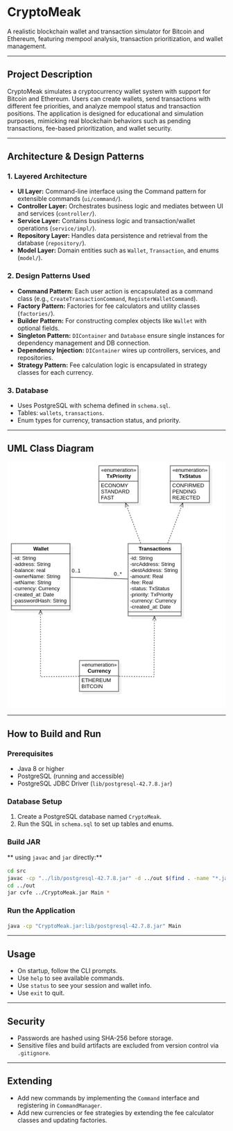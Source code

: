 # CryptoMeak

A realistic blockchain wallet and transaction simulator for Bitcoin and Ethereum, featuring mempool analysis, transaction prioritization, and wallet management.

---

## Project Description

CryptoMeak simulates a cryptocurrency wallet system with support for Bitcoin and Ethereum. Users can create wallets, send transactions with different fee priorities, and analyze mempool status and transaction positions. The application is designed for educational and simulation purposes, mimicking real blockchain behaviors such as pending transactions, fee-based prioritization, and wallet security.

---

## Architecture & Design Patterns

### 1. **Layered Architecture**
- **UI Layer:** Command-line interface using the Command pattern for extensible commands (`ui/command/`).
- **Controller Layer:** Orchestrates business logic and mediates between UI and services (`controller/`).
- **Service Layer:** Contains business logic and transaction/wallet operations (`service/impl/`).
- **Repository Layer:** Handles data persistence and retrieval from the database (`repository/`).
- **Model Layer:** Domain entities such as `Wallet`, `Transaction`, and enums (`model/`).

### 2. **Design Patterns Used**
- **Command Pattern:** Each user action is encapsulated as a command class (e.g., `CreateTransactionCommand`, `RegisterWalletCommand`).
- **Factory Pattern:** Factories for fee calculators and utility classes (`factories/`).
- **Builder Pattern:** For constructing complex objects like `Wallet` with optional fields.
- **Singleton Pattern:** `DIContainer` and `Database` ensure single instances for dependency management and DB connection.
- **Dependency Injection:** `DIContainer` wires up controllers, services, and repositories.
- **Strategy Pattern:** Fee calculation logic is encapsulated in strategy classes for each currency.

### 3. **Database**
- Uses PostgreSQL with schema defined in `schema.sql`.
- Tables: `wallets`, `transactions`.
- Enum types for currency, transaction status, and priority.

---

## UML Class Diagram

![UML Class Diagram](images/Main.jpg)

---

## How to Build and Run

### **Prerequisites**
- Java 8 or higher
- PostgreSQL (running and accessible)
- PostgreSQL JDBC Driver (`lib/postgresql-42.7.8.jar`)

### **Database Setup**
1. Create a PostgreSQL database named `CryptoMeak`.
2. Run the SQL in `schema.sql` to set up tables and enums.

### **Build JAR**

** using `javac` and `jar` directly:**
```sh
cd src
javac -cp "../lib/postgresql-42.7.8.jar" -d ../out $(find . -name "*.java")
cd ../out
jar cvfe ../CryptoMeak.jar Main *
```

### **Run the Application**

```sh
java -cp "CryptoMeak.jar:lib/postgresql-42.7.8.jar" Main
```

---

## Usage

- On startup, follow the CLI prompts.
- Use `help` to see available commands.
- Use `status` to see your session and wallet info.
- Use `exit` to quit.

---

## Security

- Passwords are hashed using SHA-256 before storage.
- Sensitive files and build artifacts are excluded from version control via `.gitignore`.

---

## Extending

- Add new commands by implementing the `Command` interface and registering in `CommandManager`.
- Add new currencies or fee strategies by extending the fee calculator classes and updating factories.